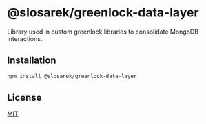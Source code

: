 # @slosarek/greenlock-data-layer

Library used in custom greenlock libraries to consolidate MongoDB interactions.

## Installation

```bash
npm install @slosarek/greenlock-data-layer
```

## License
[MIT](https://choosealicense.com/licenses/mit/)
